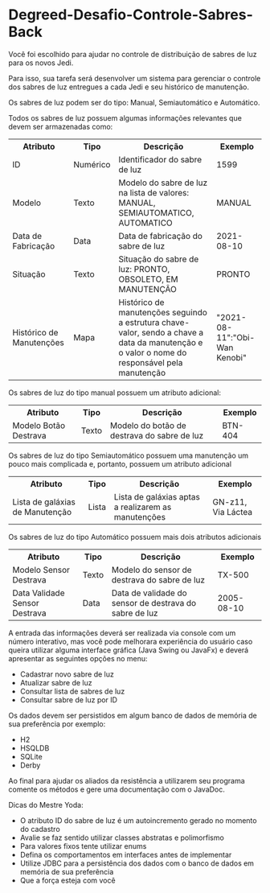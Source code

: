 # Degreed-Desafio-Controle-Sabres-Back

<!DOCTYPE html>
<html lang="pt-BR">

<head>
    <meta charset="UTF-8">
</head>

<body>
    <p>Você foi escolhido para ajudar no controle de distribuição de sabres de luz para os novos Jedi.</p>
    <p>Para isso, sua tarefa será desenvolver um sistema para gerenciar o controle dos sabres de luz entregues a cada
        Jedi e seu histórico de manutenção.</p>
    <p>Os sabres de luz podem ser do tipo: Manual, Semiautomático e Automático.</p>
    <p>Todos os sabres de luz possuem algumas informações relevantes que devem ser armazenadas como:</p>
    <table>
        <tr>
            <th>Atributo</th>
            <th>Tipo</th>
            <th>Descrição</th>
            <th>Exemplo</th>
        </tr>
        <tr>
            <td>ID</td>
            <td>Numérico</td>
            <td>Identificador do sabre de luz</td>
            <td>1599</td>
        </tr>
        <tr>
            <td>Modelo</td>
            <td>Texto</td>
            <td>Modelo do sabre de luz na lista de valores: MANUAL, SEMIAUTOMATICO, AUTOMATICO</td>
            <td>MANUAL</td>
        </tr>
        <tr>
            <td>Data de Fabricação</td>
            <td>Data</td>
            <td>Data de fabricação do sabre de luz</td>
            <td>2021-08-10</td>
        </tr>
        <tr>
            <td>Situação</td>
            <td>Texto</td>
            <td>Situação do sabre de luz: PRONTO, OBSOLETO, EM MANUTENÇÂO</td>
            <td>PRONTO</td>
        </tr>
        <tr>
            <td>Histórico de Manutenções</td>
            <td>Mapa</td>
            <td>Histórico de manutenções seguindo a estrutura chave-valor, sendo a chave a data da manutenção e o valor
                o nome do responsável pela manutenção</td>
            <td>"2021-08-11":"Obi-Wan Kenobi"</td>
        </tr>
    </table>
    <p>Os sabres de luz do tipo manual possuem um atributo adicional:</p>
    <table>
        <tr>
            <th>Atributo</th>
            <th>Tipo</th>
            <th>Descrição</th>
            <th>Exemplo</th>
        </tr>
        <tr>
            <td>Modelo Botão Destrava</td>
            <td>Texto</td>
            <td>Modelo do botão de destrava do sabre de luz</td>
            <td>BTN-404</td>
        </tr>
    </table>
    <p>Os sabres de luz do tipo Semiautomático possuem uma manutenção um pouco mais complicada e, portanto, possuem um
        atributo adicional</p>
    <table>
        <tr>
            <th>Atributo</th>
            <th>Tipo</th>
            <th>Descrição</th>
            <th>Exemplo</th>
        </tr>
        <tr>
            <td>Lista de galáxias de Manutenção</td>
            <td>Lista</td>
            <td>Lista de galáxias aptas a realizarem as manutenções</td>
            <td>GN-z11, Via Láctea</td>
        </tr>
    </table>
    <p>Os sabres de luz do tipo Automático possuem mais dois atributos adicionais</p>
    <table>
        <tr>
            <th>Atributo</th>
            <th>Tipo</th>
            <th>Descrição</th>
            <th>Exemplo</th>
        </tr>
        <tr>
            <td>Modelo Sensor Destrava</td>
            <td>Texto</td>
            <td>Modelo do sensor de destrava do sabre de luz</td>
            <td>TX-500</td>
        </tr>
        <tr>
            <td>Data Validade Sensor Destrava</td>
            <td>Data</td>
            <td>Data de validade do sensor de destrava do sabre de luz</td>
            <td>2005-08-10</td>
        </tr>
    </table>
    <p>A entrada das informações deverá ser realizada via console com um número interativo, mas você pode melhorara
        experiência do usuário caso queira utilizar alguma interface gráfica (Java Swing ou JavaFx) e deverá apresentar
        as seguintes opções no menu:</p>
    <ul>
        <li>Cadastrar novo sabre de luz</li>
        <li>Atualizar sabre de luz</li>
        <li>Consultar lista de sabres de luz</li>
        <li>Consultar sabre de luz por ID</li>
    </ul>
    <p>Os dados devem ser persistidos em algum banco de dados de memória de sua preferência por exemplo:</p>
    <ul>
        <li>H2</li>
        <li>HSQLDB</li>
        <li>SQLite</li>
        <li>Derby</li>
    </ul>
    <p>Ao final para ajudar os aliados da resistência a utilizarem seu programa comente os métodos e gere uma
        documentação com o JavaDoc.</p>
    <p>Dicas do Mestre Yoda:</p>
    <ul>
        <li>O atributo ID do sabre de luz é um autoincremento gerado no momento do cadastro</li>
        <li>Avalie se faz sentido utilizar classes abstratas e polimorfismo</li>
        <li>Para valores fixos tente utilizar enums</li>
        <li>Defina os comportamentos em interfaces antes de implementar</li>
        <li>Utilize JDBC para a persistência dos dados com o banco de dados em memória de sua preferência</li>
        <li>Que a força esteja com você</li>
    </ul>
</body>
